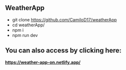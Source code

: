 ## WeatherApp

- git clone https://github.com/CamiloD17/weatherApp
- cd weatherApp/
- npm i
- npm run dev

## You can also access by clicking here:

**https://weather-app-on.netlify.app/**
